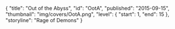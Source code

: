 {
  "title": "Out of the Abyss",
  "id": "OotA",
  "published": "2015-09-15",
  "thumbnail": "img/covers/OotA.png",
  "level": {
    "start": 1,
    "end": 15
  },
  "storyline": "Rage of Demons"
}